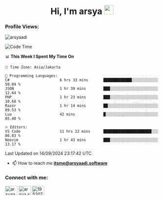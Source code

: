 <h1 align="center">Hi, I'm arsya 
  <img src="https://media.giphy.com/media/hvRJCLFzcasrR4ia7z/giphy.gif" width="30px"/>
</h1>

<p align="left"> <h3>Profile Views:</h3> <img src="https://komarev.com/ghpvc/?username=arsyaadi&label=Profile%20views&color=0e75b6&style=flat" alt="arsyaadi" /> </p>

<!--START_SECTION:waka-->
![Code Time](http://img.shields.io/badge/Code%20Time-3%2C226%20hrs%2059%20mins-blue)

📊 **This Week I Spent My Time On** 

```text
🕑︎ Time Zone: Asia/Jakarta

💬 Programming Languages: 
C#                       6 hrs 33 mins       █████████████░░░░░░░░░░░░   50.04 % 
JSON                     1 hr 39 mins        ███░░░░░░░░░░░░░░░░░░░░░░   12.64 % 
PHP                      1 hr 23 mins        ███░░░░░░░░░░░░░░░░░░░░░░   10.68 % 
Razor                    1 hr 14 mins        ██░░░░░░░░░░░░░░░░░░░░░░░   09.53 % 
Lua                      42 mins             █░░░░░░░░░░░░░░░░░░░░░░░░   05.40 % 

🔥 Editors: 
VS Code                  11 hrs 22 mins      ██████████████████████░░░   86.83 % 
Neovim                   1 hr 43 mins        ███░░░░░░░░░░░░░░░░░░░░░░   13.17 % 
```


 Last Updated on 14/09/2024 23:17:42 UTC
<!--END_SECTION:waka-->

- 📫 How to reach me **itsme@arsyaadi.software**


<h3 align="left">Connect with me:</h3>
<p align="left">
<a href="https://linkedin.com/in/arsyaadi" target="blank"><img align="center" src="https://raw.githubusercontent.com/rahuldkjain/github-profile-readme-generator/master/src/images/icons/Social/linked-in-alt.svg" alt="arsyaadi" height="30" width="40" /></a>
<a href="https://fb.com/arsya.xkz" target="blank"><img align="center" src="https://raw.githubusercontent.com/rahuldkjain/github-profile-readme-generator/master/src/images/icons/Social/facebook.svg" alt="arsya.xkz" height="30" width="40" /></a>
<a href="https://stackoverflow.com/users/19520749" target="blank"><img align="center" src="https://raw.githubusercontent.com/rahuldkjain/github-profile-readme-generator/master/src/images/icons/Social/stack-overflow.svg" alt="19520749" height="30" width="40" /></a>
</p>
